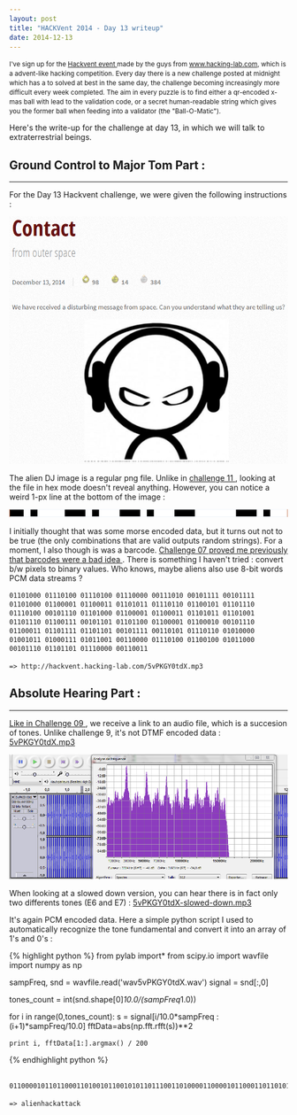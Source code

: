 ```yaml
---
layout: post
title: "HACKVent 2014 - Day 13 writeup"
date: 2014-12-13
---
```



<small>
I've sign up for the <a href = "hackvent.hacking-lab.com"> Hackvent event </a> made by the guys from <a href = "www.hacking-lab.com"> www.hacking-lab.com</a>, which is a advent-like hacking competition. Every day there is a new challenge posted at midnight which has a to solved at best in the same day, the challenge becoming increasingly more difficult every week completed. The aim in every puzzle is to find either a qr-encoded x-mas ball with lead to the validation code, or a secret human-readable string which gives you the former ball when feeding into a validator (the "Ball-O-Matic"). 
</small>



Here's the write-up for the challenge at day 13, in which we will talk to extraterrestrial beings. 

<!--more-->

## Ground Control to Major Tom Part :

- - - - - - -


For the Day 13 Hackvent challenge, we were given the following instructions :

![Riddle from hackvent.hacking-lab.com for Day 13](/assets/hackvent/13/riddle.png)

The alien DJ image is a regular png file. Unlike in <a href="2014-12-11-HACKVent-2014-Day-11-writeup.md"> challenge 11 </a>, looking at the file in hex mode doesn't reveal anything. However, you can notice a weird 1-px line at the bottom of the image : 

![this is not a pipe](/assets/hackvent/13/d13_line.png)

I initially thought that was some morse encoded data, but it turns out not to be true (the only combinations that are valid outputs random strings). For a moment, I also though is was a barcode. <a href="2014-12-07-HACKVent-2014-Day-07-writeup.md"> Challenge 07 proved me previously that barcodes were a bad idea </a>. There is something I haven't tried : convert b/w pixels to binary values. Who knows, maybe aliens also use 8-bit words PCM data streams ?


<pre><code>01101000 01110100 01110100 01110000 00111010 00101111 00101111 01101000 01100001 01100011 01101011 01110110 01100101 01101110 01110100 00101110 01101000 01100001 01100011 01101011 01101001 01101110 01100111 00101101 01101100 01100001 01100010 00101110 01100011 01101111 01101101 00101111 00110101 01110110 01010000 01001011 01000111 01011001 00110000 01110100 01100100 01011000 00101110 01101101 01110000 00110011

=> http://hackvent.hacking-lab.com/5vPKGY0tdX.mp3
</code></pre>

## Absolute Hearing Part :

- - - - - - -

<a href="2014-12-09-HACKVent-2014-Day-09-writeup.md"> Like in Challenge 09 </a>, we receive a link to an audio file, which is a succesion of tones. Unlike challenge 9, it's not DTMF encoded data :
<a href="assets/hackvent/13/5vPKGY0tdX.mp3"> 5vPKGY0tdX.mp3 </a> 

![Riddle from hackvent.hacking-lab.com for Day 13](/assets/hackvent/13/tone-spectrum.png)


When looking at a slowed down version, you can hear there is in fact only two differents tones (E6 and E7) :
<a href="assets/hackvent/13/5vPKGY0tdX-slowed-down.mp3"> 5vPKGY0tdX-slowed-down.mp3 </a>

It's again PCM encoded data. Here a simple python script I used to automatically recognize the tone fundamental and convert it into an array of 1's and 0's :

{% highlight python %}
from pylab import*
from scipy.io import wavfile
import numpy as np 


sampFreq, snd = wavfile.read('wav5vPKGY0tdX.wav')
signal = snd[:,0] 

tones_count = int(snd.shape[0]*10.0/(sampFreq*1.0))

for i in range(0,tones_count):
	s = signal[i/10.0*sampFreq : (i+1)*sampFreq/10.0]
	fftData=abs(np.fft.rfft(s))**2	
	
	print i, fftData[1:].argmax() / 200  
{% endhighlight python %}

<pre><code> 011000010110110001101001011001010110111001101000011000010110001101101011011000010111010001110100011000010110001101101011

=> alienhackattack
</code></pre>
